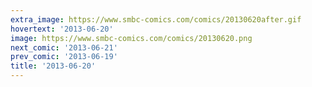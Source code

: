 ```yaml
---
extra_image: https://www.smbc-comics.com/comics/20130620after.gif
hovertext: '2013-06-20'
image: https://www.smbc-comics.com/comics/20130620.png
next_comic: '2013-06-21'
prev_comic: '2013-06-19'
title: '2013-06-20'
---
```


